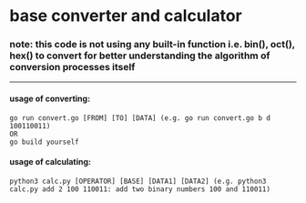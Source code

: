 # base converter and calculator

### note: this code is not using any built-in function i.e. bin(), oct(), hex() to convert for better understanding the algorithm of conversion processes itself
----


#### usage of converting:
```
go run convert.go [FROM] [TO] [DATA] (e.g. go run convert.go b d 100110011)
OR
go build yourself
```

#### usage of calculating:
```
python3 calc.py [OPERATOR] [BASE] [DATA1] [DATA2] (e.g. python3 calc.py add 2 100 110011: add two binary numbers 100 and 110011)
```

